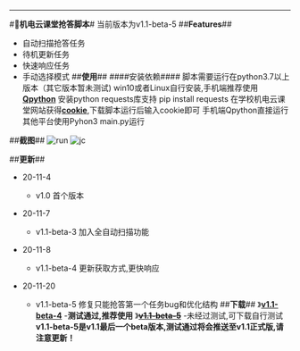 *****
#**🚀机电云课堂抢答脚本**#
当前版本为v1.1-beta-5
##**Features**##
- 自动扫描抢答任务
- 待机更新任务
- 快速响应任务
- 手动选择模式
##**使用**##
####安装依赖####
脚本需要运行在python3.7以上版本（其它版本暂未测试)
win10或者Linux自行安装,手机端推荐使用[**Qpython**][1]
安装python requests库支持
    pip install requests
在学校机电云课堂网站获得[**cookie**][2],下载脚本运行后输入cookie即可
    手机端Qpython直接运行
    其他平台使用Pyhon3 main.py运行

##**截图**##
![run](https://www.evileyesaint.com/uploads/2020/11/run.jpg)
![jc](https://www.evileyesaint.com/uploads/2020/11/jc.jpg)
<br>

##**更新**##
- 20-11-4
    - v1.0 首个版本
- 20-11-7
    - v1.1-beta-3  加入全自动扫描功能
- 20-11-8
    - v1.1-beta-4  更新获取方式,更快响应
- 20-11-20
    - v1.1-beta-5  修复只能抢答第一个任务bug和优化结构
##**下载**##
》[**v1.1-beta-4**](https://www.evileyesaint.com/uploads/2020/11/jdyjb/v1.1/beta-4/main.py) -**测试通过,推荐使用**
》[**~~v1.1-beta-5~~**](https://www.evileyesaint.com/uploads/2020/11/jdyjb/v1.1/beta-5/main.py) -未经过测试,可下载自行测试
**v1.1-beta-5是v1.1最后一个beta版本,测试通过将会推送至v1.1正式版,请注意更新！**


  [1]: https://www.qpython.org/
  [2]: https://jingyan.baidu.com/article/5d368d1ea6c6e33f60c057ef.html